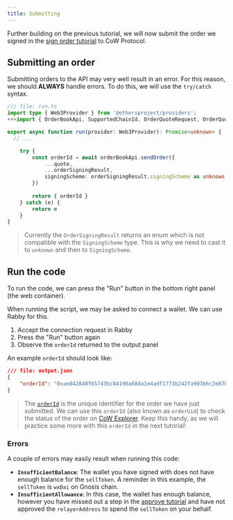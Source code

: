 ```yaml
---
title: Submitting
---
```


Further building on the previous tutorial, we will now submit the order we signed in the [sign order tutorial](/tutorial/sign) to CoW Protocol.

## Submitting an order

Submitting orders to the API may very well result in an error. For this reason, we should **ALWAYS** handle errors. To do this, we will use the `try/catch` syntax.

```typescript
/// file: run.ts
import type { Web3Provider } from '@ethersproject/providers';
+++import { OrderBookApi, SupportedChainId, OrderQuoteRequest, OrderQuoteSideKindSell, OrderSigningUtils, UnsignedOrder, SigningScheme } from '@cowprotocol/cow-sdk';+++

export async function run(provider: Web3Provider): Promise<unknown> {
  // ...

    try {
        const orderId = await orderBookApi.sendOrder({
            ...quote,
            ...orderSigningResult,
            signingScheme: orderSigningResult.signingScheme as unknown as SigningScheme
        })
  
        return { orderId }    
    } catch (e) {
        return e
    }
}
```

> Currently the `OrderSigningResult` returns an enum which is not compatible with the `SigningScheme` type. This is why we need to cast it to `unknown` and then to `SigningScheme`.

## Run the code

To run the code, we can press the "Run" button in the bottom right panel (the web container).

When running the script, we may be asked to connect a wallet. We can use Rabby for this.

1. Accept the connection request in Rabby
2. Press the "Run" button again
3. Observe the `orderId` returned to the output panel

An example `orderId` should look like:

```json
/// file: output.json
{
    "orderId": "0xae842840f65743bc84190a68da1e4adf1771b242fa903b6c2e87bc5050e07c1329104bb91ada737a89393c78335e48ff4708727e65952d5e"
}
```

> The [`orderId`](https://beta.docs.cow.fi/cow-protocol/reference/contracts/core/settlement#orderuid) is the unique identifier for the order we have just submitted. We can use this `orderId` (also known as `orderUid`) to check the status of the order on [CoW Explorer](https://beta.docs.cow.fi/cow-protocol/tutorials/cow-explorer/order). Keep this handy, as we will practice some more with this `orderId` in the next tutorial!

### Errors

A couple of errors may easily result when running this code:

- **`InsufficientBalance`**: The wallet you have signed with does not have enough balance for the `sellToken`. A reminder in this example, the `sellToken` is `wxDai` on Gnosis chain.
- **`InsufficientAllowance`**: In this case, the wallet has enough balance, however you have missed out a step in the [approve tutorial](/tutorial/approve) and have not approved the `relayerAddress` to spend the `sellToken` on your behalf.
